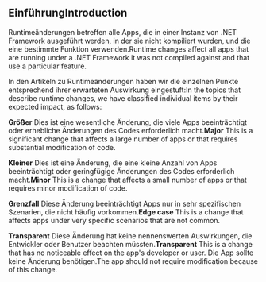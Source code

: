 ## <a name="introduction"></a><span data-ttu-id="1bff4-101">Einführung</span><span class="sxs-lookup"><span data-stu-id="1bff4-101">Introduction</span></span>
<span data-ttu-id="1bff4-102">Runtimeänderungen betreffen alle Apps, die in einer Instanz von .NET Framework ausgeführt werden, in der sie nicht kompiliert wurden, und die eine bestimmte Funktion verwenden.</span><span class="sxs-lookup"><span data-stu-id="1bff4-102">Runtime changes affect all apps that are running under a .NET Framework it was not compiled against and that use a particular feature.</span></span>

<span data-ttu-id="1bff4-103">In den Artikeln zu Runtimeänderungen haben wir die einzelnen Punkte entsprechend ihrer erwarteten Auswirkung eingestuft:</span><span class="sxs-lookup"><span data-stu-id="1bff4-103">In the topics that describe runtime changes, we have classified individual items by their expected impact, as follows:</span></span>

<span data-ttu-id="1bff4-104">**Größer** Dies ist eine wesentliche Änderung, die viele Apps beeinträchtigt oder erhebliche Änderungen des Codes erforderlich macht.</span><span class="sxs-lookup"><span data-stu-id="1bff4-104">**Major** This is a significant change that affects a large number of apps or that requires substantial modification of code.</span></span>

<span data-ttu-id="1bff4-105">**Kleiner** Dies ist eine Änderung, die eine kleine Anzahl von Apps beeinträchtigt oder geringfügige Änderungen des Codes erforderlich macht.</span><span class="sxs-lookup"><span data-stu-id="1bff4-105">**Minor** This is a change that affects a small number of apps or that requires minor modification of code.</span></span>

<span data-ttu-id="1bff4-106">**Grenzfall** Diese Änderung beeinträchtigt Apps nur in sehr spezifischen Szenarien, die nicht häufig vorkommen.</span><span class="sxs-lookup"><span data-stu-id="1bff4-106">**Edge case** This is a change that affects apps under very specific scenarios that are not common.</span></span>

<span data-ttu-id="1bff4-107">**Transparent** Diese Änderung hat keine nennenswerten Auswirkungen, die Entwickler oder Benutzer beachten müssten.</span><span class="sxs-lookup"><span data-stu-id="1bff4-107">**Transparent** This is a change that has no noticeable effect on the app's developer or user.</span></span> <span data-ttu-id="1bff4-108">Die App sollte keine Änderung benötigen.</span><span class="sxs-lookup"><span data-stu-id="1bff4-108">The app should not require modification because of this change.</span></span>
